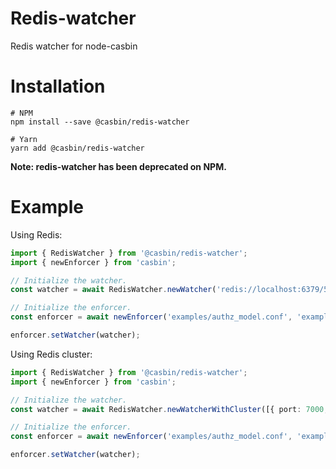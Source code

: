 # Redis-watcher

Redis watcher for node-casbin

# Installation

```shell script
# NPM
npm install --save @casbin/redis-watcher

# Yarn
yarn add @casbin/redis-watcher
```

**Note: redis-watcher has been deprecated on NPM.**

# Example
Using Redis:

```typescript
import { RedisWatcher } from '@casbin/redis-watcher';
import { newEnforcer } from 'casbin';

// Initialize the watcher.
const watcher = await RedisWatcher.newWatcher('redis://localhost:6379/5');

// Initialize the enforcer.
const enforcer = await newEnforcer('examples/authz_model.conf', 'examples/authz_policy.csv');

enforcer.setWatcher(watcher);
```

Using Redis cluster:

```typescript
import { RedisWatcher } from '@casbin/redis-watcher';
import { newEnforcer } from 'casbin';

// Initialize the watcher.
const watcher = await RedisWatcher.newWatcherWithCluster([{ port: 7000, host: 'localhost' }]);

// Initialize the enforcer.
const enforcer = await newEnforcer('examples/authz_model.conf', 'examples/authz_policy.csv');

enforcer.setWatcher(watcher);
```

